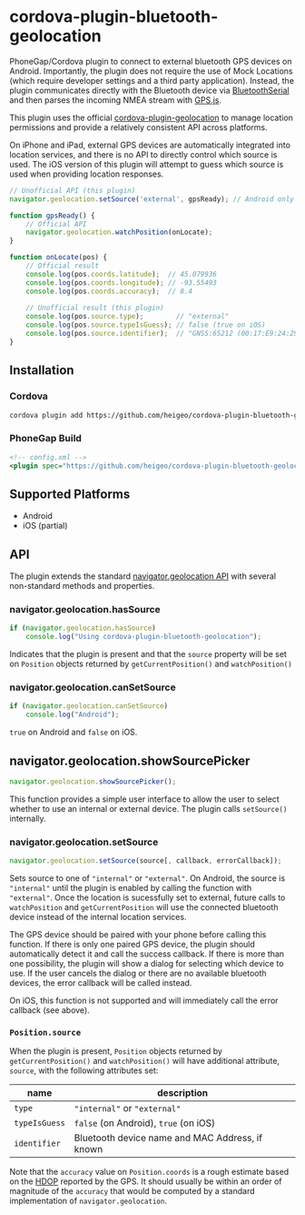 # cordova-plugin-bluetooth-geolocation

PhoneGap/Cordova plugin to connect to external bluetooth GPS devices on Android.  Importantly, the plugin does not require the use of Mock Locations (which require developer settings and a third party application).  Instead, the plugin communicates directly with the Bluetooth device via [BluetoothSerial] and then parses the incoming NMEA stream with [GPS.js].

This plugin uses the official [cordova-plugin-geolocation] to manage location permissions and provide a relatively consistent API across platforms.

On iPhone and iPad, external GPS devices are automatically integrated into location services, and there is no API to directly control which source is used.  The iOS version of this plugin will attempt to guess which source is used when providing location responses.

```javascript
// Unofficial API (this plugin)
navigator.geolocation.setSource('external', gpsReady); // Android only

function gpsReady() {
    // Official API
    navigator.geolocation.watchPosition(onLocate);
}

function onLocate(pos) {
    // Official result
    console.log(pos.coords.latitude);  // 45.079936
    console.log(pos.coords.longitude); // -93.55493
    console.log(pos.coords.accuracy);  // 8.4
    
    // Unofficial result (this plugin)
    console.log(pos.source.type);        // "external"
    console.log(pos.source.typeIsGuess); // false (true on iOS)
    console.log(pos.source.identifier);  // "GNSS:65212 (00:17:E9:24:29:55)"
}
```

## Installation

### Cordova
```bash
cordova plugin add https://github.com/heigeo/cordova-plugin-bluetooth-geolocation
```

### PhoneGap Build
```xml
<!-- config.xml -->
<plugin spec="https://github.com/heigeo/cordova-plugin-bluetooth-geolocation.git" />
```

## Supported Platforms

 * Android
 * iOS (partial)

## API

The plugin extends the standard [navigator.geolocation API][cordova-plugin-geolocation] with several non-standard methods and properties.

### navigator.geolocation.hasSource
```javascript
if (navigator.geolocation.hasSource)
    console.log("Using cordova-plugin-bluetooth-geolocation");
```
Indicates that the plugin is present and that the `source` property will be set on `Position` objects returned by `getCurrentPosition()` and `watchPosition()`

   
### navigator.geolocation.canSetSource
```javascript
if (navigator.geolocation.canSetSource)
    console.log("Android");
```

`true` on Android and `false` on iOS.

## navigator.geolocation.showSourcePicker

```javascript
navigator.geolocation.showSourcePicker();
```

This function provides a simple user interface to allow the user to select whether to use an internal or external device.  The plugin calls `setSource()` internally.

### navigator.geolocation.setSource

```javascript
navigator.geolocation.setSource(source[, callback, errorCallback]);
```

Sets source to one of `"internal"` or `"external"`.  On Android, the source is `"internal"` until the plugin is enabled by calling the function with `"external"`.  Once the location is sucessfully set to external, future calls to `watchPosition` and `getCurrentPosition` will use the connected bluetooth device instead of the internal location services.

The GPS device should be paired with your phone before calling this function.  If there is only one paired GPS device, the plugin should automatically detect it and call the success callback.  If there is more than one possibility, the plugin will show a dialog for selecting which device to use.  If the user cancels the dialog or there are no available bluetooth devices, the error callback will be called instead.

On iOS, this function is not supported and will immediately call the error callback (see above).

### `Position.source`

When the plugin is present, `Position` objects returned by `getCurrentPosition()` and `watchPosition()` will have additional attribute, `source`, with the following attributes set:

name | description
-----|--------------
`type` | `"internal"` or `"external"`
`typeIsGuess` | `false` (on Android), `true` (on iOS)
`identifier` | Bluetooth device name and MAC Address, if known

Note that the `accuracy` value on `Position.coords` is a rough estimate based on the [HDOP] reported by the GPS.  It should usually be within an order of magnitude of the `accuracy` that would be computed by a standard implementation of `navigator.geolocation`.


[bluetoothSerial]: https://github.com/don/BluetoothSerial
[GPS.js]: https://github.com/infusion/GPS.js
[cordova-plugin-geolocation]: https://github.com/apache/cordova-plugin-geolocation
[HDOP]: https://en.wikipedia.org/wiki/Dilution_of_precision_(navigation)
